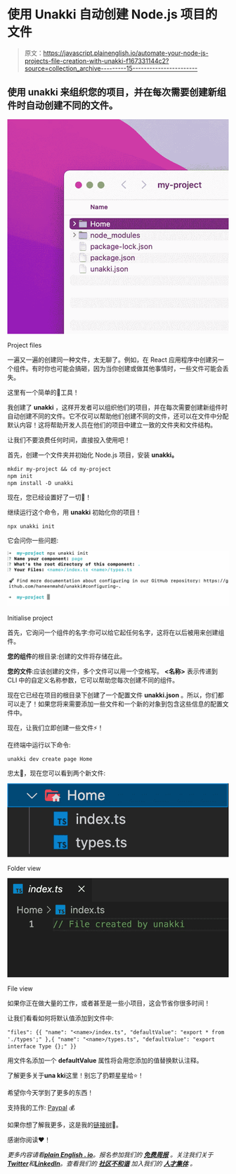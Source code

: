 # 使用 Unakki 自动创建 Node.js 项目的文件

> 原文：<https://javascript.plainenglish.io/automate-your-node-js-projects-file-creation-with-unakki-f167331144c2?source=collection_archive---------15----------------------->

## 使用 unakki 来组织您的项目，并在每次需要创建新组件时自动创建不同的文件。

![](img/989e6f4b41f815dfc279367ce1ae7ffc.png)

Project files

一遍又一遍的创建同一种文件，太无聊了。例如，在 React 应用程序中创建另一个组件。有时你也可能会搞砸，因为当你创建或做其他事情时，一些文件可能会丢失。

这里有一个简单的🥳工具！

我创建了 **unakki** ，这样开发者可以组织他们的项目，并在每次需要创建新组件时自动创建不同的文件。它不仅可以帮助他们创建不同的文件，还可以在文件中分配默认内容！这将帮助开发人员在他们的项目中建立一致的文件夹和文件结构。

让我们不要浪费任何时间，直接投入使用吧！

首先，创建一个文件夹并初始化 Node.js 项目，安装 **unakki。**

```
mkdir my-project && cd my-project
npm init
npm install -D unakki
```

现在，您已经设置好了一切🙌！

继续运行这个命令，用 **unakki** 初始化你的项目！

```
npx unakki init
```

它会问你一些问题:

![](img/863837be3e43a3a31ce44e007c1cf7cf.png)

Initialise project

首先，它询问一个组件的名字:你可以给它起任何名字，这将在以后被用来创建组件。

**您的组件**的根目录:创建的文件将存储在此。

**您的文件**:应该创建的文件，多个文件可以用一个空格写。 **<名称>** 表示传递到 CLI 中的自定义名称参数，它可以帮助您每次创建不同的组件。

现在它已经在项目的根目录下创建了一个配置文件 **unakki.json** 。所以，你们都可以走了！如果您将来需要添加一些文件和一个新的对象到包含这些信息的配置文件中。

现在，让我们立即创建一些文件⚡️！

在终端中运行以下命令:

```
unakki dev create page Home
```

忠太🎊，现在您可以看到两个新文件:

![](img/48859cb526443f8176775a5311f5499d.png)

Folder view

![](img/e3dfe9187aae857a1fe4c278f979a132.png)

File view

如果你正在做大量的工作，或者甚至是一些小项目，这会节省你很多时间！

让我们看看如何将默认值添加到文件中:

```
"files": {{ "name": "<name>/index.ts", "defaultValue": "export * from './types';" },{ "name": "<name>/types.ts", "defaultValue": "export interface Type {};" }}
```

用文件名添加一个 **defaultValue** 属性将会用您添加的值替换默认注释。

了解更多关于**una kki**这里！别忘了扔颗星星给⭐️！

希望你今天学到了更多的东西！

支持我的工作: [Paypal](https://www.paypal.com/paypalme/haneenmahdin) 💰

如果你想了解我更多，这是我的[链接树](https://linktr.ee/haneenmahdin)🌲。

感谢你阅读❤️！

*更多内容请看*[***plain English . io***](https://plainenglish.io/)*。报名参加我们的* [***免费周报***](http://newsletter.plainenglish.io/) *。关注我们关于*[***Twitter***](https://twitter.com/inPlainEngHQ)*和*[***LinkedIn***](https://www.linkedin.com/company/inplainenglish/)*。查看我们的* [***社区不和谐***](https://discord.gg/GtDtUAvyhW) *加入我们的* [***人才集体***](https://inplainenglish.pallet.com/talent/welcome) *。*